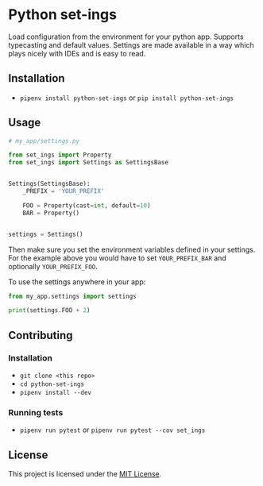 # Python set-ings

Load configuration from the environment for your python app. Supports typecasting and default values. Settings are made available in a way which plays nicely with IDEs and is easy to read.

## Installation

* `pipenv install python-set-ings` or `pip install python-set-ings`

## Usage

```python
# my_app/settings.py

from set_ings import Property
from set_ings import Settings as SettingsBase


Settings(SettingsBase):
    _PREFIX = 'YOUR_PREFIX'

    FOO = Property(cast=int, default=10)
    BAR = Property()


settings = Settings()
```

Then make sure you set the environment variables defined in your settings.
For the example above you would have to set `YOUR_PREFIX_BAR` and optionally
`YOUR_PREFIX_FOO`.

To use the settings anywhere in your app:
```python
from my_app.settings import settings

print(settings.FOO + 2)
```

## Contributing

### Installation

* `git clone <this repo>`
* `cd python-set-ings`
* `pipenv install --dev`

### Running tests

* `pipenv run pytest`
or `pipenv run pytest --cov set_ings`

## License

This project is licensed under the [MIT License](LICENSE.md).
